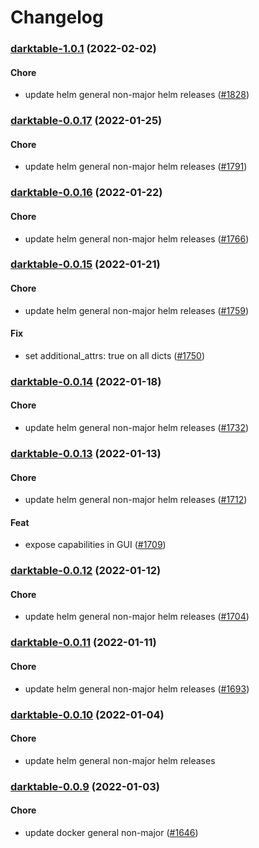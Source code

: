 # Changelog<br>


<a name="darktable-1.0.1"></a>
### [darktable-1.0.1](https://github.com/truecharts/apps/compare/darktable-1.0.0...darktable-1.0.1) (2022-02-02)

#### Chore

* update helm general non-major helm releases ([#1828](https://github.com/truecharts/apps/issues/1828))



<a name="darktable-0.0.17"></a>
### [darktable-0.0.17](https://github.com/truecharts/apps/compare/darktable-0.0.16...darktable-0.0.17) (2022-01-25)

#### Chore

* update helm general non-major helm releases ([#1791](https://github.com/truecharts/apps/issues/1791))



<a name="darktable-0.0.16"></a>
### [darktable-0.0.16](https://github.com/truecharts/apps/compare/darktable-0.0.15...darktable-0.0.16) (2022-01-22)

#### Chore

* update helm general non-major helm releases ([#1766](https://github.com/truecharts/apps/issues/1766))



<a name="darktable-0.0.15"></a>
### [darktable-0.0.15](https://github.com/truecharts/apps/compare/darktable-0.0.14...darktable-0.0.15) (2022-01-21)

#### Chore

* update helm general non-major helm releases ([#1759](https://github.com/truecharts/apps/issues/1759))

#### Fix

* set additional_attrs: true on all dicts ([#1750](https://github.com/truecharts/apps/issues/1750))



<a name="darktable-0.0.14"></a>
### [darktable-0.0.14](https://github.com/truecharts/apps/compare/darktable-0.0.13...darktable-0.0.14) (2022-01-18)

#### Chore

* update helm general non-major helm releases ([#1732](https://github.com/truecharts/apps/issues/1732))



<a name="darktable-0.0.13"></a>
### [darktable-0.0.13](https://github.com/truecharts/apps/compare/darktable-0.0.12...darktable-0.0.13) (2022-01-13)

#### Chore

* update helm general non-major helm releases ([#1712](https://github.com/truecharts/apps/issues/1712))

#### Feat

* expose capabilities in GUI ([#1709](https://github.com/truecharts/apps/issues/1709))



<a name="darktable-0.0.12"></a>
### [darktable-0.0.12](https://github.com/truecharts/apps/compare/darktable-0.0.11...darktable-0.0.12) (2022-01-12)

#### Chore

* update helm general non-major helm releases ([#1704](https://github.com/truecharts/apps/issues/1704))



<a name="darktable-0.0.11"></a>
### [darktable-0.0.11](https://github.com/truecharts/apps/compare/darktable-0.0.10...darktable-0.0.11) (2022-01-11)

#### Chore

* update helm general non-major helm releases ([#1693](https://github.com/truecharts/apps/issues/1693))



<a name="darktable-0.0.10"></a>
### [darktable-0.0.10](https://github.com/truecharts/apps/compare/darktable-0.0.9...darktable-0.0.10) (2022-01-04)

#### Chore

* update helm general non-major helm releases



<a name="darktable-0.0.9"></a>
### [darktable-0.0.9](https://github.com/truecharts/apps/compare/darktable-0.0.8...darktable-0.0.9) (2022-01-03)

#### Chore

* update docker general non-major ([#1646](https://github.com/truecharts/apps/issues/1646))

